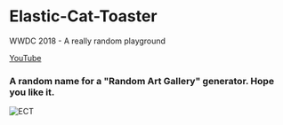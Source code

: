 # Elastic-Cat-Toaster
WWDC 2018 - A really random playground

[YouTube](https://www.youtube.com/watch?v=Gc8bZLghYFY)



### A random name for a "Random Art Gallery" generator. Hope you like it.

![ECT](https://media.giphy.com/media/1FE5N5cSaJ5wJY0yEl/giphy.gif)
